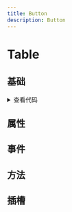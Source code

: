 ```yaml
---
title: Button
description: Button
---
```


# Table

## 基础

<BaseComponent />

<details>
  <summary>查看代码</summary>

<<< docs/.vitepress/examples/table/base.vue

</details>

## 属性

## 事件

## 方法

## 插槽

<!-- <Repl :store="store" /> -->
<!-- theme/index 全局注册后不需要引入 -->
<script setup>
import BaseComponent from '../.vitepress/examples/table/base.vue'

</script>
